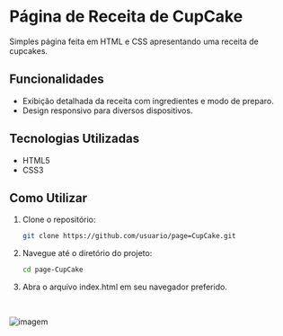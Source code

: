 # Página de Receita de CupCake

Simples página feita em HTML e CSS apresentando uma receita de cupcakes. 

## Funcionalidades

- Exibição detalhada da receita com ingredientes e modo de preparo.
- Design responsivo para diversos dispositivos.


## Tecnologias Utilizadas

- HTML5
- CSS3


## Como Utilizar

1. Clone o repositório:

   ```bash
   git clone https://github.com/usuario/page=CupCake.git
   ```
2. Navegue até o diretório do projeto:
   ```bash
   cd page-CupCake
   ```
3. Abra o arquivo index.html em seu navegador preferido.

<br>

![imagem](assets/Página.png)
